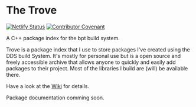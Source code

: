 # The Trove

[![Netlify Status](https://api.netlify.com/api/v1/badges/9a297450-f154-4100-8c21-492ed93988f1/deploy-status)](https://app.netlify.com/sites/trovepi/deploys)
[![Contributor Covenant](https://img.shields.io/badge/Contributor%20Covenant-2.1-4baaaa.svg)](code_of_conduct.md)

A C++ package index for the bpt build system.

Trove is a package index that I use to store packages I've created using the DDS build System. It's mostly for personal use but is a open source and freely accessible archive that allows anyone to quickly and easily add packages to their project. Most of the libraries I build are (will) be available there.

Have a look at the [Wiki](https://github.com/oraqlle/trove/wiki) for details.

Package documentation comming soon.
